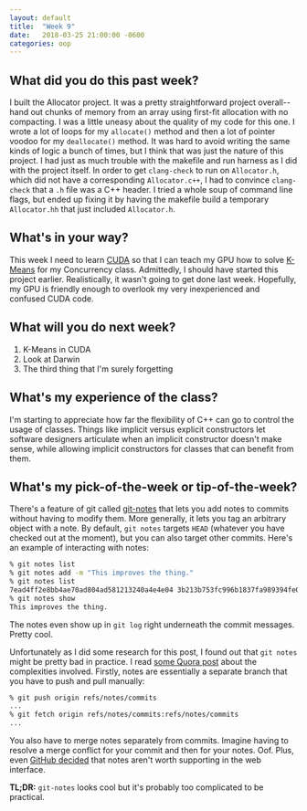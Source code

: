 ```yaml
---
layout: default
title:  "Week 9"
date:   2018-03-25 21:00:00 -0600
categories: oop
---
```


## What did you do this past week?
I built the Allocator project. It was a pretty straightforward project overall--hand out chunks of memory from an array using first-fit allocation with no compacting. I was a little uneasy about the quality of my code for this one. I wrote a lot of loops for my `allocate()` method and then a lot of pointer voodoo for my `deallocate()` method. It was hard to avoid writing the same kinds of logic a bunch of times, but I think that was just the nature of this project. I had just as much trouble with the makefile and run harness as I did with the project itself. In order to get `clang-check` to run on `Allocator.h`, which did not have a corresponding `Allocator.c++`, I had to convince `clang-check` that a `.h` file was a C++ header. I tried a whole soup of command line flags, but ended up fixing it by having the makefile build a temporary `Allocator.hh` that just included `Allocator.h`.

## What's in your way?
This week I need to learn [CUDA][CUDA] so that I can teach my GPU how to solve [K-Means][kmeans] for my Concurrency class. Admittedly, I should have started this project earlier. Realistically, it wasn't going to get done last week. Hopefully, my GPU is friendly enough to overlook my very inexperienced and confused CUDA code.

## What will you do next week?
1. K-Means in CUDA
2. Look at Darwin
3. The third thing that I'm surely forgetting

## What's my experience of the class?
I'm starting to appreciate how far the flexibility of C++ can go to control the usage of classes. Things like implicit versus explicit constructors let software designers articulate when an implicit constructor doesn't make sense, while allowing implicit constructors for classes that can benefit from them.

## What's my pick-of-the-week or tip-of-the-week?
There's a feature of git called [git-notes][git-notes] that lets you add notes to commits without having to modify them. More generally, it lets you tag an arbitrary object with a note. By default, `git notes` targets `HEAD` (whatever you have checked out at the moment), but you can also target other commits. Here's an example of interacting with notes:
```bash
% git notes list
% git notes add -m "This improves the thing."
% git notes list
7ead4ff2e8bb4ae70ad804ad581213240a4e4e04 3b213b753fc996b1837fa989394fe0c36d20ab80
% git notes show
This improves the thing.
```
The notes even show up in `git log` right underneath the commit messages. Pretty cool.

Unfortunately as I did some research for this post, I found out that `git notes` might be pretty bad in practice. I read [some Quora post][guy that hates git notes] about the complexities involved. Firstly, notes are essentially a separate branch that you have to push and pull manually:
```bash
% git push origin refs/notes/commits
...
% git fetch origin refs/notes/commits:refs/notes/commits
...
```
You also have to merge notes separately from commits. Imagine having to resolve a merge conflict for your commit and then for your notes. Oof. Plus, even [GitHub decided][github notes] that notes aren't worth supporting in the web interface.

**TL;DR:** `git-notes` looks cool but it's probably too complicated to be practical.

[CUDA]: https://en.wikipedia.org/wiki/CUDA
[kmeans]: https://en.wikipedia.org/wiki/K-means_clustering
[git-notes]: https://git-scm.com/docs/git-notes
[guy that hates git notes]: https://www.quora.com/Why-does-GitHub-no-longer-support-git-notes
[github notes]: https://blog.github.com/2010-08-25-git-notes-display/